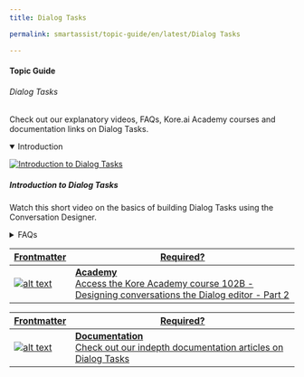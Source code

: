 ```yaml
---
title: Dialog Tasks

permalink: smartassist/topic-guide/en/latest/Dialog Tasks

---
```

#### Topic Guide
###### Dialog Tasks

  Check out our explanatory videos, FAQs, Kore.ai Academy courses and documentation links on Dialog Tasks.

<details class="introduction-video" open>
  <summary>Introduction
  </summary>
  
   [![Introduction to Dialog Tasks](images/VideoCoverImage.png)](https://drive.google.com/file/d/1_0PBQ_l6xq_818zGNKqEp9M7GlKq0I9Z/preview)

  ##### Introduction to Dialog Tasks
  Watch this short video on the basics of building Dialog Tasks using the Conversation Designer. 

</details>

<details>
  <summary>FAQs
  </summary>

  <a class="doc-link" target="_blank" href="https://developer.kore.ai/docs/bots/bot-builder-tool/develop/dialog-task/dialog-tasks/">
 
  What are Dialog Tasks?

</a>

<a class="doc-link" target="_blank" href="https://developer.kore.ai/docs/bots/bot-builder-tool/dialog-task/dialog-tasks/#creating-a-dialog-task">
 
  How to design and build Dialog Tasks?

</a>



<a class="doc-link" target="_blank" href="https://developer.kore.ai/docs/bots/bot-builder-tool/dialog-task/managing-dialogs/">

  How to Manage Dialog Components?

</a>

<a class="doc-link" target="_blank" href="https://developer.kore.ai/docs/bots/publish/publishing-bot/">

  How to publish a Dialog Task?

</a>
  
  <a class="doc-link" target="_blank" href="https://developer.kore.ai/docs/bots/bot-builder-tool/dialog-task/working-with-the-user-intent-node/">
 
  What are sub intents?

</a>
  <a class="doc-link" target="_blank" href="https://developer.kore.ai/docs/bots/how-tos/intent-scoping-using-group-node/">

How to manage contextual intents?

</a>


<a class="doc-link" target="_blank" href="https://developer.kore.ai/docs/bots/bot-builder-tool/train-nlp-optimization/bot-intelligence/interruption-handling-context-switching-intents/">

What are interruptions and how to manage them?

</a>





</details>


<a class="doc-link" target="_blank" href="https://academy.kore.ai/learningpath/course-102---designing-conversation-flows">
 

| Frontmatter | Required? |
|-------------|-------------|
| ![alt text](images/docIcon.svg "Title") | **Academy**  <br /> Access the Kore Academy course 102B - Designing conversations the Dialog editor - Part 2 | 


</a>


<a class="doc-link" target="_blank" href="https://developer.kore.ai/docs/bots/bot-builder-tool/dialog-task/dialog-tasks/">
 

| Frontmatter | Required? |
|-------------|-------------|
| ![alt text](images/docIcon.svg "Title") | **Documentation**  <br /> Check out our indepth documentation articles on Dialog Tasks | 


</a>
